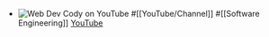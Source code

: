 - ![Web Dev Cody on YouTube](https://yt3.googleusercontent.com/k9xnEabqN3WKB3R5ZuFRgiU_XZEqVEMLNAN9gWMuMELNXz-ahTb0Yms3GpBU_zatCvk4n58qHw=w1707-fcrop64=1,00005a57ffffa5a8-k-c0xffffffff-no-nd-rj)
  #[[YouTube/Channel]] #[[Software Engineering]]
  [YouTube](https://www.youtube.com/@WebDevCody)